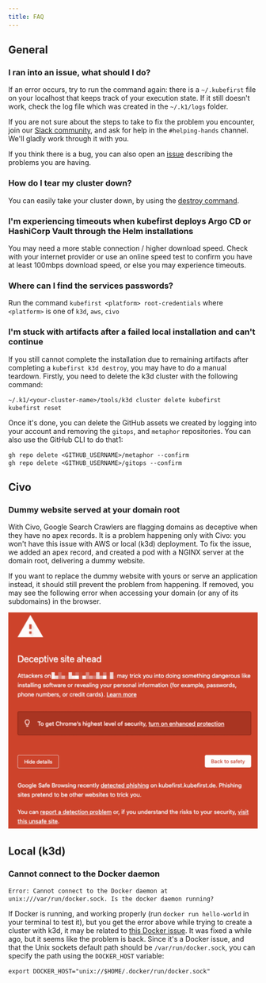 ```yaml
---
title: FAQ
---
```


## General

### I ran into an issue, what should I do?

If an error occurs, try to run the command again: there is a `~/.kubefirst` file on your localhost that keeps track of your execution state. If it still doesn't work, check the log file which was created in the `~/.k1/logs` folder.

If you are not sure about the steps to take to fix the problem you encounter, join our [Slack community](https://kubefirst.io/slack), and ask for help in the `#helping-hands` channel. We'll gladly work through it with you.

If you think there is a bug, you can also open an [issue](https://github.com/kubefirst/kubefirst/issues) describing the problems you are having.

### How do I tear my cluster down?

You can easily take your cluster down, by using the [destroy command](explore/destroy.md).

### I'm experiencing timeouts when kubefirst deploys Argo CD or HashiCorp Vault through the Helm installations

You may need a more stable connection / higher download speed. Check with your internet provider or use an online speed test to confirm you have at least 100mbps download speed, or else you may experience timeouts.

### Where can I find the services passwords?

Run the command `kubefirst <platform> root-credentials` where `<platform>` is one of `k3d`, `aws`, `civo`

### I'm stuck with artifacts after a failed local installation and can't continue

If you still cannot complete the installation due to remaining artifacts after completing a `kubefirst k3d destroy`, you may have to do a manual teardown. Firstly, you need to delete the k3d cluster with the following command:

```shell
~/.k1/<your-cluster-name>/tools/k3d cluster delete kubefirst
kubefirst reset
```

Once it's done, you can delete the GitHub assets we created by logging into your account and removing the `gitops`, and `metaphor` repositories. You can also use the GitHub CLI to do that1:

```shell
gh repo delete <GITHUB_USERNAME>/metaphor --confirm
gh repo delete <GITHUB_USERNAME>/gitops --confirm
```

## Civo

### Dummy website served at your domain root

With Civo, Google Search Crawlers are flagging domains as deceptive when they have no apex records. It is a problem happening only with Civo: you won't have this issue with AWS or local (k3d) deployment. To fix the issue, we added an apex record, and created a pod with a NGINX server at the domain root, delivering a dummy website.

If you want to replace the dummy website with yours or serve an application instead, it should still prevent the problem from happening. If removed, you may see the following error when accessing your domain (or any of its subdomains) in the browser.

![Deceptive Browser Warning](img/civo/deceptive-warning.png)

## Local (k3d)

### Cannot connect to the Docker daemon

```shell
Error: Cannot connect to the Docker daemon at unix:///var/run/docker.sock. Is the docker daemon running?
```

If Docker is running, and working properly (run `docker run hello-world` in your terminal to test it), but you get the error above while trying to create a cluster with k3d, it may be related to [this Docker issue](https://github.com/docker/for-mac/issues/6529). It was fixed a while ago, but it seems like the problem is back. Since it's a Docker issue, and that the Unix sockets default path should be `/var/run/docker.sock`, you can specify the path using the `DOCKER_HOST` variable:

```shell
export DOCKER_HOST="unix://$HOME/.docker/run/docker.sock"
```
